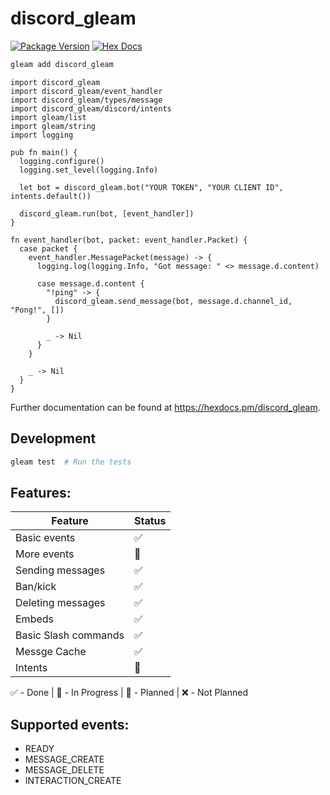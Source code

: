 # discord_gleam

[![Package Version](https://img.shields.io/hexpm/v/discord_gleam)](https://hex.pm/packages/discord_gleam)
[![Hex Docs](https://img.shields.io/badge/hex-docs-ffaff3)](https://hexdocs.pm/discord_gleam/)

```sh
gleam add discord_gleam
```

```gleam
import discord_gleam
import discord_gleam/event_handler
import discord_gleam/types/message
import discord_gleam/discord/intents
import gleam/list
import gleam/string
import logging

pub fn main() {
  logging.configure()
  logging.set_level(logging.Info)

  let bot = discord_gleam.bot("YOUR TOKEN", "YOUR CLIENT ID", intents.default())

  discord_gleam.run(bot, [event_handler])
}

fn event_handler(bot, packet: event_handler.Packet) {
  case packet {
    event_handler.MessagePacket(message) -> {
      logging.log(logging.Info, "Got message: " <> message.d.content)

      case message.d.content {
        "!ping" -> {
          discord_gleam.send_message(bot, message.d.channel_id, "Pong!", [])
        }

        _ -> Nil
      }
    }
    
    _ -> Nil
  }
}
```

Further documentation can be found at <https://hexdocs.pm/discord_gleam>.

## Development

```sh
gleam test  # Run the tests
```

## Features:

| Feature              | Status |
| -------------------- | ------ |
| Basic events         | ✅     |
| More events          | 🔨     |
| Sending messages     | ✅     |
| Ban/kick             | ✅     |
| Deleting messages    | ✅     |
| Embeds               | ✅     |
| Basic Slash commands | ✅     |
| Messge Cache         | ✅     |
| Intents              | 🔨     |

✅ - Done | 🔨 - In Progress | 📆 - Planned | ❌ - Not Planned

## Supported events:

- READY
- MESSAGE_CREATE
- MESSAGE_DELETE
- INTERACTION_CREATE
